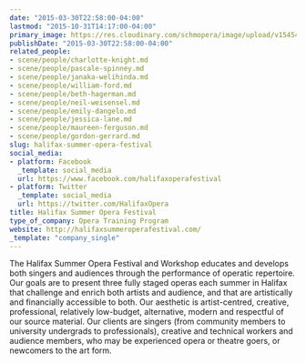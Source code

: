 ```yaml
---
date: "2015-03-30T22:58:00-04:00"
lastmod: "2015-10-31T14:17:00-04:00"
primary_image: https://res.cloudinary.com/schmopera/image/upload/v1545409169/media/webhook-uploads/1446315412725/Logo---HSOF.jpg.jpg
publishDate: "2015-03-30T22:58:00-04:00"
related_people:
- scene/people/charlotte-knight.md
- scene/people/pascale-spinney.md
- scene/people/janaka-welihinda.md
- scene/people/william-ford.md
- scene/people/beth-hagerman.md
- scene/people/neil-weisensel.md
- scene/people/emily-dangelo.md
- scene/people/jessica-lane.md
- scene/people/maureen-ferguson.md
- scene/people/gordon-gerrard.md
slug: halifax-summer-opera-festival
social_media:
- platform: Facebook
  _template: social_media
  url: https://www.facebook.com/halifaxoperafestival
- platform: Twitter
  _template: social_media
  url: https://twitter.com/HalifaxOpera
title: Halifax Summer Opera Festival
type_of_company: Opera Training Program
website: http://halifaxsummeroperafestival.com/
_template: "company_single"
---
```


The Halifax Summer Opera Festival and Workshop educates and develops both singers and audiences through the performance of operatic repertoire. Our goals are to present three fully staged operas each summer in Halifax that challenge and enrich both artists and audience, and that are artistically and financially accessible to both. Our aesthetic is artist-centred, creative, professional, relatively low-budget, alternative, modern and respectful of our source material. Our clients are singers (from community members to university undergrads to professionals), creative and technical workers and audience members, who may be experienced opera or theatre goers, or newcomers to the art form.
